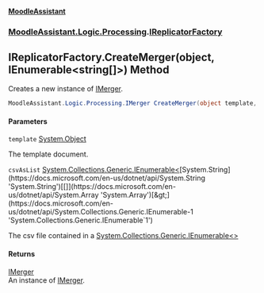 #### [MoodleAssistant](index.md 'index')
### [MoodleAssistant.Logic.Processing](MoodleAssistant.Logic.Processing.md 'MoodleAssistant.Logic.Processing').[IReplicatorFactory](MoodleAssistant.Logic.Processing.IReplicatorFactory.md 'MoodleAssistant.Logic.Processing.IReplicatorFactory')

## IReplicatorFactory.CreateMerger(object, IEnumerable<string[]>) Method

Creates a new instance of [IMerger](MoodleAssistant.Logic.Processing.IMerger.md 'MoodleAssistant.Logic.Processing.IMerger').

```csharp
MoodleAssistant.Logic.Processing.IMerger CreateMerger(object template, System.Collections.Generic.IEnumerable<string[]> csvAsList);
```
#### Parameters

<a name='MoodleAssistant.Logic.Processing.IReplicatorFactory.CreateMerger(object,System.Collections.Generic.IEnumerable_string[]_).template'></a>

`template` [System.Object](https://docs.microsoft.com/en-us/dotnet/api/System.Object 'System.Object')

The template document.

<a name='MoodleAssistant.Logic.Processing.IReplicatorFactory.CreateMerger(object,System.Collections.Generic.IEnumerable_string[]_).csvAsList'></a>

`csvAsList` [System.Collections.Generic.IEnumerable&lt;](https://docs.microsoft.com/en-us/dotnet/api/System.Collections.Generic.IEnumerable-1 'System.Collections.Generic.IEnumerable`1')[System.String](https://docs.microsoft.com/en-us/dotnet/api/System.String 'System.String')[[]](https://docs.microsoft.com/en-us/dotnet/api/System.Array 'System.Array')[&gt;](https://docs.microsoft.com/en-us/dotnet/api/System.Collections.Generic.IEnumerable-1 'System.Collections.Generic.IEnumerable`1')

The csv file contained in a [System.Collections.Generic.IEnumerable&lt;&gt;](https://docs.microsoft.com/en-us/dotnet/api/System.Collections.Generic.IEnumerable-1 'System.Collections.Generic.IEnumerable`1')

#### Returns
[IMerger](MoodleAssistant.Logic.Processing.IMerger.md 'MoodleAssistant.Logic.Processing.IMerger')  
An instance of [IMerger](MoodleAssistant.Logic.Processing.IMerger.md 'MoodleAssistant.Logic.Processing.IMerger').
